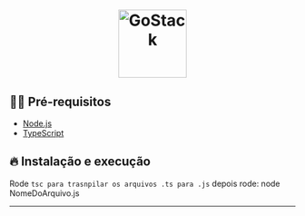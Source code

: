 <h1 align="center">
  <img alt="GoStack" src="https://img.icons8.com/color/480/typescript.png" width="120px" height="120" />
</h1>


## ✋🏻 Pré-requisitos

- [Node.js](https://nodejs.org/en/)
- [TypeScript](https://www.typescriptlang.org/docs/handbook/typescript-in-5-minutes.html)

## 🔥 Instalação e execução


 Rode `tsc para trasnpilar os arquivos .ts para .js` depois rode: node NomeDoArquivo.js 

---


